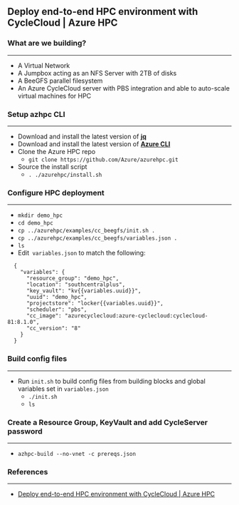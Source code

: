 ## Deploy end-to-end HPC environment with CycleCloud | Azure HPC

### What are we building?
---
- A Virtual Network
- A Jumpbox acting as an NFS Server with 2TB of disks
- A BeeGFS parallel filesystem
- An Azure CycleCloud server with PBS integration and able to auto-scale virtual machines for HPC

### Setup azhpc CLI
---
- Download and install the latest version of **[jq](https://stedolan.github.io/jq/download/)**
- Download and install the latest version of **[Azure CLI](https://docs.microsoft.com/en-us/cli/azure/install-azure-cli)**
- Clone the Azure HPC repo
  - `git clone https://github.com/Azure/azurehpc.git`
- Source the install script
  - `. ./azurehpc/install.sh`

### Configure HPC deployment
---
- `mkdir demo_hpc`
- `cd demo_hpc`
- `cp ../azurehpc/examples/cc_beegfs/init.sh .`
- `cp ../azurehpc/examples/cc_beegfs/variables.json .`
- `ls`
- Edit` variables.json` to match the following:
```js{
  {
    "variables": {
      "resource_group": "demo_hpc",
      "location": "southcentralplus",
      "key_vault": "kv{{variables.uuid}}",
      "uuid": "demo_hpc",
      "projectstore": "locker{{variables.uuid}}",
      "scheduler": "pbs",
      "cc_image": "azurecyclecloud:azure-cyclecloud:cyclecloud-81:8.1.0",
      "cc_version": "8"
    }
  }
```
### Build config files
---
- Run `init.sh` to build config files from building blocks and global variables set in `variables.json`
  - `./init.sh`
  - `ls`

### Create a Resource Group, KeyVault and add CycleServer password
---
- `azhpc-build --no-vnet -c prereqs.json`

### References
---
- [Deploy end-to-end HPC environment with CycleCloud | Azure HPC](https://www.youtube.com/watch?v=_Hugv386nsg)
